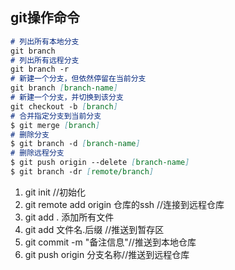 ## git操作命令

```markdown
# 列出所有本地分支
git branch
# 列出所有远程分支
git branch -r
# 新建一个分支，但依然停留在当前分支
git branch [branch-name]
# 新建一个分支，并切换到该分支
git checkout -b [branch]
# 合并指定分支到当前分支
$ git merge [branch]
# 删除分支
$ git branch -d [branch-name]
# 删除远程分支
$ git push origin --delete [branch-name]
$ git branch -dr [remote/branch]
```

1. git init //初始化
2. git remote add origin 仓库的ssh //连接到远程仓库 
3. git add . 添加所有文件
4. git add 文件名.后缀 //推送到暂存区
5. git commit -m "备注信息"//推送到本地仓库
6. git push origin 分支名称//推送到远程仓库